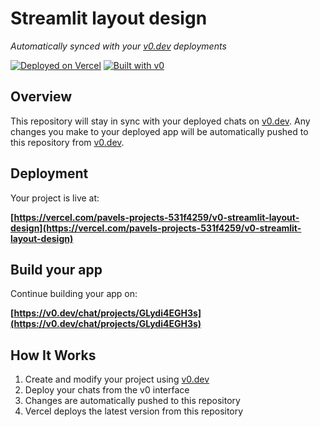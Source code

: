 # Streamlit layout design

*Automatically synced with your [v0.dev](https://v0.dev) deployments*

[![Deployed on Vercel](https://img.shields.io/badge/Deployed%20on-Vercel-black?style=for-the-badge&logo=vercel)](https://vercel.com/pavels-projects-531f4259/v0-streamlit-layout-design)
[![Built with v0](https://img.shields.io/badge/Built%20with-v0.dev-black?style=for-the-badge)](https://v0.dev/chat/projects/GLydi4EGH3s)

## Overview

This repository will stay in sync with your deployed chats on [v0.dev](https://v0.dev).
Any changes you make to your deployed app will be automatically pushed to this repository from [v0.dev](https://v0.dev).

## Deployment

Your project is live at:

**[https://vercel.com/pavels-projects-531f4259/v0-streamlit-layout-design](https://vercel.com/pavels-projects-531f4259/v0-streamlit-layout-design)**

## Build your app

Continue building your app on:

**[https://v0.dev/chat/projects/GLydi4EGH3s](https://v0.dev/chat/projects/GLydi4EGH3s)**

## How It Works

1. Create and modify your project using [v0.dev](https://v0.dev)
2. Deploy your chats from the v0 interface
3. Changes are automatically pushed to this repository
4. Vercel deploys the latest version from this repository
